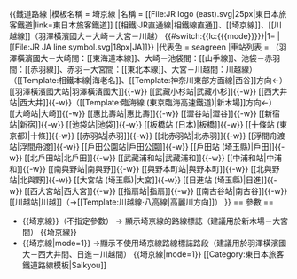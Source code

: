 {{鐵道路線
|模板名稱 = 埼京線
|名稱 = [[File:JR logo (east).svg|25px|東日本旅客鐵道|link=東日本旅客鐵道]] [[相鐵·JR直通線|相鐵線直通]]、[[埼京線]]、[[川越線]]（羽澤橫濱國大－大崎－大宮－川越） {{#switch:{{lc:{{{mode}}}}}|1=&nbsp;|[[File:JR JA line symbol.svg|18px|JA]]}}
|代表色 = seagreen
|車站列表 = （羽澤橫濱國大－大崎間：[[東海道本線]]、大崎－池袋間：[[山手線]]、池袋－赤羽間：[[赤羽線]]、赤羽－大宮間：[[東北本線]]、大宮－川越間：川越線）<br />（[[Template:相鐵本線|海老名]]、[[Template:神奈川東部方面線|西谷]]方向←）[[羽澤橫濱國大站|羽澤橫濱國大]]{{-w}} [[武藏小杉站|武藏小杉]]{{-w}} [[西大井站|西大井]]{{-w}}（[[Template:臨海線 (東京臨海高速鐵道)|新木場]]方向←）[[大崎站|大崎]]{{-w}} [[惠比壽站|惠比壽]]{{-w}} [[澀谷站|澀谷]]{{-w}} [[新宿站|新宿]]{{-w}} [[池袋站|池袋]]{{-w}} [[板橋站 (日本)|板橋]]{{-w}} [[十條站 (東京都)|十條]]{{-w}} [[赤羽站|赤羽]]{{-w}} [[北赤羽站|北赤羽]]{{-w}} [[浮間舟渡站|浮間舟渡]]{{-w}} [[戶田公園站|戶田公園]]{{-w}} [[戶田站 (埼玉縣)|戶田]]{{-w}} [[北戶田站|北戶田]]{{-w}} [[武藏浦和站|武藏浦和]]{{-w}} [[中浦和站|中浦和]]{{-w}} [[南與野站|南與野]]{{-w}} [[與野本町站|與野本町]]{{-w}} [[北與野站|北與野]]{{-w}} [[大宮站 (埼玉縣)|大宮]]{{-w}} [[日進站 (埼玉縣)|日進]]{{-w}} [[西大宮站|西大宮]]{{-w}} [[指扇站|指扇]]{{-w}} [[南古谷站|南古谷]]{{-w}} [[川越站|川越]]（→[[Template:川越線·八高線|高麗川方向]]）
}}<noinclude>
== 參數 ==
* <nowiki>{{埼京線}}</nowiki>（不指定參數） → 顯示埼京線的路線標誌（建議用於新木場－大宮間）
{{埼京線}}
* <nowiki>{{埼京線|mode=1}}</nowiki> →顯示不使用埼京線路線標誌路段（建議用於羽澤橫濱國大－西大井間、日進－川越間）
{{埼京線|mode=1}}
[[Category:東日本旅客鐵道路線模板|Saikyou]]
</noinclude>